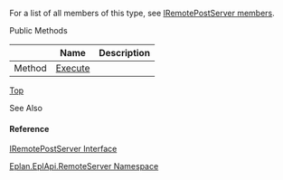 For a list of all members of this type, see [IRemotePostServer members](Eplan.EplApi.AFu~Eplan.EplApi.RemoteServer.IRemotePostServer_members.html).

Public Methods

|  | Name | Description |
| --- | --- | --- |
| Method | [Execute](Eplan.EplApi.AFu~Eplan.EplApi.RemoteServer.IRemotePostServer~Execute.html) |  |

[Top](#top)

See Also

#### Reference

[IRemotePostServer Interface](Eplan.EplApi.AFu~Eplan.EplApi.RemoteServer.IRemotePostServer.html)
  
[Eplan.EplApi.RemoteServer Namespace](Eplan.EplApi.AFu~Eplan.EplApi.RemoteServer_namespace.html)